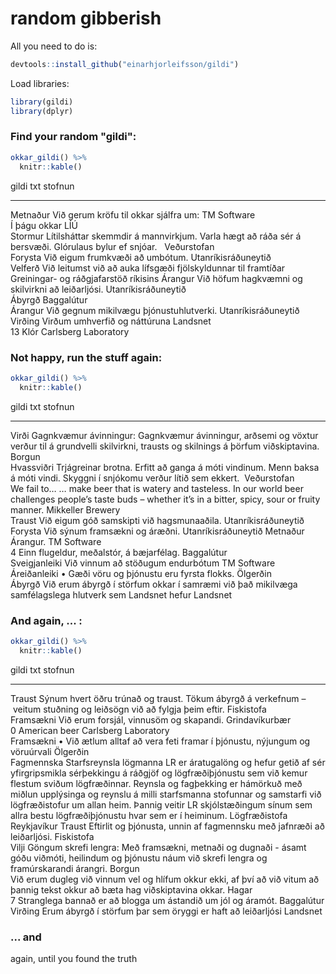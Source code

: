 # random gibberish



All you need to do is:

```r
devtools::install_github("einarhjorleifsson/gildi")
```

Load libraries:

```r
library(gildi)
library(dplyr)
```

### Find your random "gildi":


```r
okkar_gildi() %>% 
  knitr::kable()
```



gildi          txt                                                                                                    stofnun                               
-------------  -----------------------------------------------------------------------------------------------------  --------------------------------------
Metnaður       Við gerum kröfu til okkar sjálfra um:                                                                  TM Software                           
Í þágu okkar                                                                                                          LÍÚ                                   
Stormur        Lítilsháttar skemmdir á mannvirkjum. Varla hægt að ráða sér á bersvæði. Glórulaus bylur ef snjóar.     Veðurstofan                           
Forysta        Við eigum frumkvæði að umbótum.                                                                        Utanríkisráðuneytið                   
Velferð        Við leitumst við að auka lífsgæði fjölskyldunnar til framtíðar                                         Greiningar- og ráðgjafarstöð ríkisins 
Árangur        Við höfum hagkvæmni og skilvirkni að leiðarljósi.                                                      Utanríkisráðuneytið                   
Ábyrgð                                                                                                                Baggalútur                            
Árangur        Við gegnum mikilvægu þjónustuhlutverki.                                                                Utanríkisráðuneytið                   
Virðing        Virðum umhverfið og náttúruna                                                                          Landsnet                              
13             Klór                                                                                                   Carlsberg Laboratory                  

### Not happy, run the stuff again:

```r
okkar_gildi() %>% 
  knitr::kable()
```



gildi           txt                                                                                                                                                    stofnun             
--------------  -----------------------------------------------------------------------------------------------------------------------------------------------------  --------------------
Virði           Gagnkvæmur ávinningur: Gagnkvæmur ávinningur, arðsemi og vöxtur verður til á grundvelli skilvirkni, trausts og skilnings á þörfum viðskiptavina.       Borgun              
Hvassviðri      Trjágreinar brotna. Erfitt að ganga á móti vindinum. Menn baksa á móti vindi. Skyggni í snjókomu verður lítið sem ekkert.                              Veðurstofan         
We fail to…     … make beer that is watery and tasteless. In our world beer challenges people’s taste buds – whether it’s in a bitter, spicy, sour or fruity manner.   Mikkeller Brewery   
Traust          Við eigum góð samskipti við hagsmunaaðila.                                                                                                             Utanríkisráðuneytið 
Forysta         Við sýnum framsækni og áræðni.                                                                                                                         Utanríkisráðuneytið 
Metnaður        Árangur.                                                                                                                                               TM Software         
4               Einn flugeldur, meðalstór, á bæjarfélag.                                                                                                               Baggalútur          
Sveigjanleiki   Við vinnum að stöðugum endurbótum                                                                                                                      TM Software         
Áreiðanleiki    • Gæði vöru og þjónustu eru fyrsta flokks.                                                                                                             Ölgerðin            
Ábyrgð          Við erum ábyrgð í störfum okkar í samræmi við það mikilvæga samfélagslega hlutverk sem Landsnet hefur                                                  Landsnet            

### And again, ... :

```r
okkar_gildi() %>% 
  knitr::kable()
```



gildi             txt                                                                                                                                                                                                                                                                                                                                                                                                                 stofnun                   
----------------  ------------------------------------------------------------------------------------------------------------------------------------------------------------------------------------------------------------------------------------------------------------------------------------------------------------------------------------------------------------------------------------------------------------------  --------------------------
Traust            Sýnum hvert öðru trúnað og traust. Tökum ábyrgð á verkefnum –  veitum stuðning og leiðsögn við að fylgja þeim eftir.                                                                                                                                                                                                                                                                                                Fiskistofa                
Framsækni         Við erum forsjál, vinnusöm og skapandi.                                                                                                                                                                                                                                                                                                                                                                             Grindavíkurbær            
0                 American beer                                                                                                                                                                                                                                                                                                                                                                                                       Carlsberg Laboratory      
Framsækni         • Við ætlum alltaf að vera feti framar í þjónustu, nýjungum og vöruúrvali                                                                                                                                                                                                                                                                                                                                           Ölgerðin                  
Fagmennska        Starfsreynsla lögmanna LR er áratugalöng og hefur getið af sér yfirgripsmikla sérþekkingu á ráðgjöf og lögfræðiþjónustu sem við kemur flestum sviðum lögfræðinnar. Reynsla og fagþekking er hámörkuð með miðlun upplýsinga og reynslu á milli starfsmanna stofunnar og samstarfi við lögfræðistofur um allan heim. Þannig veitir LR skjólstæðingum sínum sem allra bestu lögfræðiþjónustu hvar sem er í heiminum.   Lögfræðistofa Reykjavíkur 
Traust            Eftirlit og þjónusta, unnin af fagmennsku með jafnræði að leiðarljósi.                                                                                                                                                                                                                                                                                                                                              Fiskistofa                
Vilji             Göngum skrefi lengra: Með framsækni, metnaði og dugnaði - ásamt góðu viðmóti, heilindum og þjónustu náum við skrefi lengra og framúrskarandi árangri.                                                                                                                                                                                                                                                               Borgun                    
Við erum dugleg   við vinnum vel og hlífum okkur ekki, af því að við vitum að þannig tekst okkur að bæta hag viðskiptavina okkar.                                                                                                                                                                                                                                                                                                     Hagar                     
7                 Stranglega bannað er að blogga um ástandið um jól og áramót.                                                                                                                                                                                                                                                                                                                                                        Baggalútur                
Virðing           Erum ábyrgð í störfum þar sem öryggi er haft að leiðarljósi                                                                                                                                                                                                                                                                                                                                                         Landsnet                  

### ... and

again, until you found the truth

